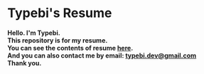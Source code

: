 # Typebi's Resume

**Hello. I'm Typebi.  
This repository is for my resume.  
You can see the contents of resume [here](https://typebi.github.io/resume).  
And you can also contact me by email: typebi.dev@gmail.com   
Thank you.**

